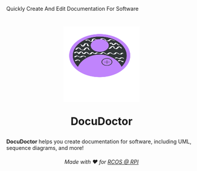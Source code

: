 Quickly Create And Edit Documentation For Software
<h1 align ="center">
  
<img src="https://raw.githubusercontent.com/BoundlessFate/DocuDoctor/main/assets/DocumentationDoctor.svg" alt="Alt text" width="200" height="200">

**DocuDoctor**

</h1>

**DocuDoctor** helps you create documentation for software, including UML, sequence diagrams, and more!

<h6 align="center">
  
Made with ❤️ for [RCOS @ RPI](https://github.com/rcos)

</h6>
